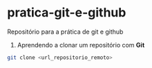 # pratica-git-e-github
Repositório para a prática de git e github

1. Aprendendo a clonar um repositório com **Git**

```bash
git clone <url_repositorio_remoto>
```